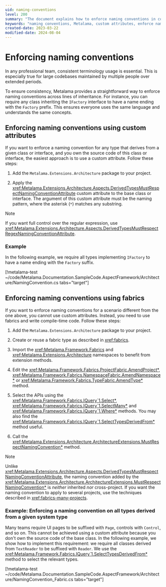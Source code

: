 ```yaml
---
uid: naming-conventions
level: 200
summary: "The document explains how to enforce naming conventions in codebases using Metalama, either through custom attributes for source-owned classes or interfaces, or fabrics for other scenarios."
keywords: "naming conventions, Metalama, custom attributes, enforce naming conventions, .NET, Metalama.Extensions.Architecture"
created-date: 2023-03-22
modified-date: 2024-08-04
---
```


# Enforcing naming conventions

In any professional team, consistent terminology usage is essential. This is especially true for large codebases maintained by multiple people over extended periods.

To ensure consistency, Metalama provides a straightforward way to enforce naming conventions across lines of inheritance. For instance, you can require any class inheriting the `IFactory` interface to have a name ending with the `Factory` prefix. This ensures everyone uses the same language and understands the same concepts.

## Enforcing naming conventions using custom attributes

If you want to enforce a naming convention for any type that derives from a given class or interface, and you own the source code of this class or interface, the easiest approach is to use a custom attribute. Follow these steps:

1. Add the `Metalama.Extensions.Architecture` package to your project.

2. Apply the <xref:Metalama.Extensions.Architecture.Aspects.DerivedTypesMustRespectNamingConventionAttribute> custom attribute to the base class or interface. The argument of this custom attribute must be the naming pattern, where the asterisk (`*`) matches any substring.

> [!NOTE]
> If you want full control over the regular expression, use  <xref:Metalama.Extensions.Architecture.Aspects.DerivedTypesMustRespectRegexNamingConventionAttribute>.

### Example

In the following example, we require all types implementing `IFactory` to have a name ending with the `Factory` suffix.

[!metalama-test ~/code/Metalama.Documentation.SampleCode.AspectFramework/Architecture/NamingConvention.cs tabs="target"]

## Enforcing naming conventions using fabrics

If you want to enforce naming conventions for a scenario different from the one above, you cannot use custom attributes. Instead, you need to use fabrics and write compile-time code. Follow these steps:

1. Add the `Metalama.Extensions.Architecture` package to your project.

2. Create or reuse a fabric type as described in <xref:fabrics>.

3. Import the <xref:Metalama.Framework.Fabrics> and <xref:Metalama.Extensions.Architecture> namespaces to benefit from extension methods.

4. Edit the  <xref:Metalama.Framework.Fabrics.ProjectFabric.AmendProject*>,  <xref:Metalama.Framework.Fabrics.NamespaceFabric.AmendNamespace*> or  <xref:Metalama.Framework.Fabrics.TypeFabric.AmendType*> method. 

5. Select the APIs using the <xref:Metalama.Framework.Fabrics.IQuery`1.Select*>, <xref:Metalama.Framework.Fabrics.IQuery`1.SelectMany*> and <xref:Metalama.Framework.Fabrics.IQuery`1.Where*> methods. You may also find the <xref:Metalama.Framework.Fabrics.IQuery`1.SelectTypesDerivedFrom*> method useful.

6. Call the <xref:Metalama.Extensions.Architecture.ArchitectureExtensions.MustRespectNamingConvention*> method.

> [!NOTE]
> Unlike <xref:Metalama.Extensions.Architecture.Aspects.DerivedTypesMustRespectNamingConventionAttribute>, the naming convention added by the <xref:Metalama.Extensions.Architecture.ArchitectureExtensions.MustRespectNamingConvention*> is _neither_ inherited _nor_ cross-project. If you want the naming convention to apply to several projects, use the techniques described in <xref:fabrics-many-projects>.

### Example: Enforcing a naming convention on all types derived from a given system type

Many teams require UI pages to be suffixed with `Page`, controls with `Control`, and so on. This cannot be achieved using a custom attribute because you don't own the source code of the base class. In the following example, we show how to implement this requirement: we require all classes derived from `TextReader` to be suffixed with `Reader`. We use the <xref:Metalama.Framework.Fabrics.IQuery`1.SelectTypesDerivedFrom*> method to select the relevant types.

[!metalama-test ~/code/Metalama.Documentation.SampleCode.AspectFramework/Architecture/NamingConvention_Fabric.cs tabs="target"]


